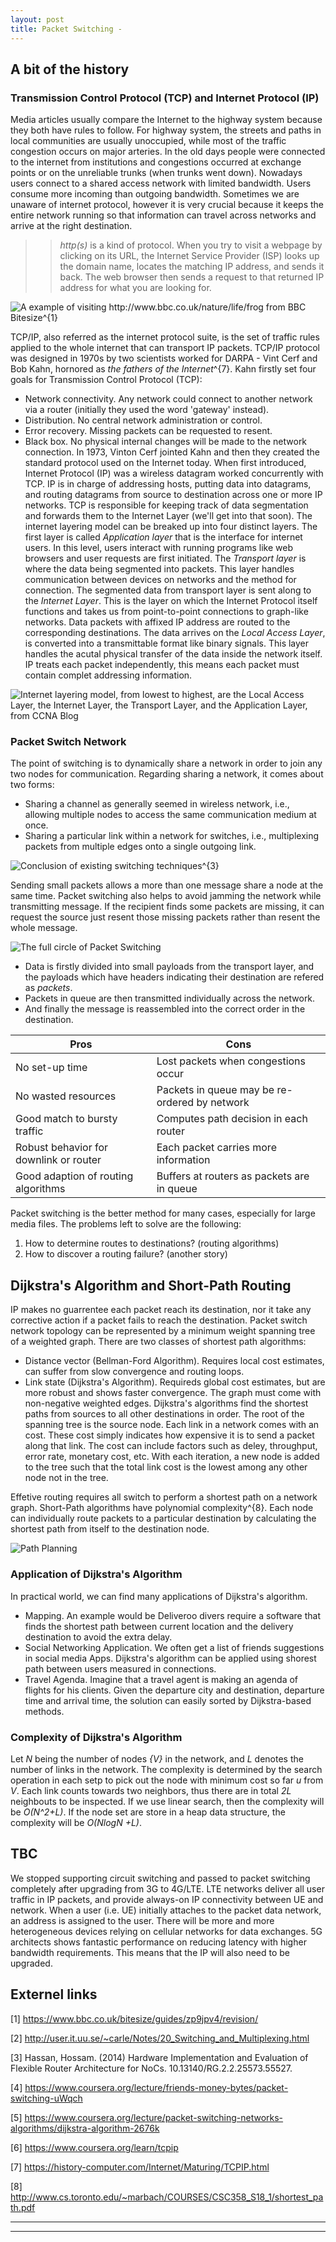 ```yaml
---
layout: post
title: Packet Switching -  
---
```


## A bit of the history

### Transmission Control Protocol (TCP) and Internet Protocol (IP)
Media articles usually compare the Internet to the highway system because they both have rules to follow. For highway system, the streets and paths in local communities are usually unoccupied, while most of the traffic congestion occurs on major arteries. In the old days people were connected to the internet from institutions and congestions occurred at exchange points or on the unreliable trunks (when trunks went down). 
Nowadays users connect to a shared access network with limited bandwidth. Users consume more incoming than outgoing bandwidth. Sometimes we are unaware of internet protocol, however it is very crucial because it keeps the entire network running so that information can travel across networks and arrive at the right destination.

>> _http(s)_ is a kind of protocol. When you try to visit a webpage by clicking on its URL, the Internet Service Provider (ISP) looks up the domain name, locates the matching IP address, and sends it back. The web browser then sends a request to that returned IP address for what you are looking for.

![A example of visiting http://www.bbc.co.uk/nature/life/frog from BBC Bitesize^{1}](https://bam.files.bbci.co.uk/bam/live/content/zwb7pv4/large)

TCP/IP, also referred as the internet protocol suite, is the set of traffic rules applied to the whole internet that can transport IP packets. TCP/IP protocol was designed in 1970s by two scientists worked for DARPA - Vint Cerf and Bob Kahn, hornored as *the fathers of the Internet*^{7}. Kahn firstly set four goals for Transmission Control Protocol (TCP):
- Network connectivity. Any network could connect to another network via a router (initially they used the word 'gateway' instead).
- Distribution. No central network administration or control.
- Error recovery. Missing packets can be requested to resent. 
- Black box. No physical internal changes will be made to the network connection.
In 1973, Vinton Cerf jointed Kahn and then they created the standard protocol used on the Internet today. 
When first introduced, Internet Protocol (IP) was a wireless datagram worked concurrently with TCP. IP is in charge of addressing hosts, putting data into datagrams, and routing datagrams from source to destination across one or more IP networks. TCP is responsible for keeping track of data segmentation and forwards them to the Internet Layer (we'll get into that soon). 
The internet layering model can be breaked up into four distinct layers. The first layer is called *Application layer* that is the interface for internet users. In this level, users interact with running programs like web browsers and user requests are first initiated. 
The *Transport layer* is where the data being segmented into packets. This layer handles communication between devices on networks and the method for connection.
The segmented data from transport layer is sent along to the *Internet Layer*. This is the layer on which the Internet Protocol itself functions and takes us from point-to-point connections to graph-like networks. Data packets with affixed IP address are routed to the corresponding destinations.
The data arrives on the *Local Access Layer*, is converted into a transmittable format like binary signals. This layer handles the acutal physical transfer of the data inside the network itself.  
IP treats each packet independently, this means each packet must contain complet addressing information.

![Internet layering model, from lowest to highest, are the Local Access Layer, the Internet Layer, the Transport Layer, and the Application Layer, from CCNA Blog](https://s8182.pcdn.co/wp-content/uploads/2014/06/063014_1912_TCPIPANDTHE2.jpg)

### Packet Switch Network
The point of switching is to dynamically share a network in order to join any two nodes for communication.  Regarding sharing a network, it comes about two forms:
- Sharing a channel as generally seemed in wireless network, i.e., allowing multiple nodes to access the same communication medium at once. 
- Sharing a particular link within a network for switches, i.e., multiplexing packets from multiple edges onto a single outgoing link.

![Conclusion of existing switching techniques^{3}](https://www.researchgate.net/profile/Hossam_Hassan4/publication/261795895/figure/fig8/AS:357928210059274@1462348143789/Switching-techniques.png)

Sending small packets allows a more than one message share a node at the same time. Packet switching also helps to avoid jamming the network while transmitting message. If the recipient finds some packets are missing, it can request the source just resent those missing packets rather than resent the whole message.  

![The full circle of Packet Switching](https://4.bp.blogspot.com/-Qb-TM6Eq28w/VVQfK7Zd2KI/AAAAAAAAAB8/I9ff8x4aIS0/s1600/PacketSwitched.gif)

- Data is firstly divided into small payloads from the transport layer, and the payloads which have headers indicating their destination are refered as *packets*. 
- Packets in queue are then transmitted individually across the network.   
- And finally the message is reassembled into the correct order in the destination. 

Pros             | Cons
---------------- | -----------
No set-up time   | Lost packets when congestions occur
No wasted resources | Packets in queue may be re-ordered by network
Good match to bursty traffic | Computes path decision in each router
Robust behavior for downlink or router | Each packet carries more information
Good adaption of routing algorithms | Buffers at routers as packets are in queue

Packet switching is the better method for many cases, especially for large media files. The problems left to solve are the following:
1. How to determine routes to destinations? (routing algorithms)
2. How to discover a routing failure? (another story)

## Dijkstra's Algorithm and Short-Path Routing
IP makes no guarrentee each packet reach its destination, nor it take any corrective action if a packet fails to reach the destination. Packet switch network topology can be represented by a minimum weight spanning tree of a weighted graph. There are two classes of shortest path algorithms:
- Distance vector (Bellman-Ford Algorithm). Requires local cost estimates, can suffer from slow convergence and routing loops.
- Link state (Dijkstra's Algorithm). Requireds global cost estimates, but are more robust and shows faster convergence. The graph must come with non-negative weighted edges.
Dijkstra's algorithms find the shortest paths from sources to all other destinations in order. The root of the spanning tree is the source node. Each link in a network comes with an cost. These cost simply indicates how expensive it is to send a packet along that link. The cost can include factors such as deley, throughput, error rate, monetary cost, etc. With each iteration, a new node is added to the tree such that the total link cost is the lowest among any other node not in the tree. 

Effetive routing requires all switch to perform a shortest path on a network graph. Short-Path algorithms have polynomial complexity^{8}. Each node can individually route packets to a particular destination by calculating the shortest path from itself to the destination node.

![Path Planning](https://miro.medium.com/max/700/1*ImqF9ZyNVws63HK-ZuxlGQ.png)

### Application of Dijkstra's Algorithm
In practical world, we can find many applications of Dijkstra's algorithm. 
- Mapping. An example would be Deliveroo divers require a software that finds the shortest path between current location and the delivery destination to avoid the extra delay. 
- Social Networking Application. We often get a list of friends suggestions in social media Apps. Dijkstra's algorithm can be applied using shorest path between users measured in connections.
- Travel Agenda. Imagine that a travel agent is making an agenda of flights for his clients. Given the departure city and destination, departure time and arrival time, the solution can easily sorted by Dijkstra-based methods. 

### Complexity of Dijkstra's Algorithm
Let *N* being the number of nodes *{V}* in the network, and *L* denotes the number of links in the network. The complexity is determined by the search operation in each setp to pick out the node with minimum cost so far *u* from *V*. Each link counts towards two neighbors, thus there are in total *2L* neighbouts to be inspected. If we use linear search, then the complexity will be *O(N^2+L)*. If the node set are store in a heap data structure, the complexity will be *O(NlogN +L)*.

## TBC
We stopped supporting circuit switching and passed to packet switching completely after upgrading from 3G to 4G/LTE. LTE networks deliver all user traffic in IP packets, and provide always-on IP connectivity between UE and network. When a user (i.e. UE) initially attaches to the packet data network, an address is assigned to the user. 
There will be more and more heterogeneous devices relying on cellular networks for data exchanges. 5G architects shows fantastic performance on reducing latency with higher bandwidth requirements. This means that the IP will also need to be upgraded. 

## Externel links
[1] https://www.bbc.co.uk/bitesize/guides/zp9jpv4/revision/

[2] http://user.it.uu.se/~carle/Notes/20_Switching_and_Multiplexing.html

[3] Hassan, Hossam. (2014) Hardware Implementation and Evaluation of Flexible Router Architecture for NoCs. 10.13140/RG.2.2.25573.55527.

[4] https://www.coursera.org/lecture/friends-money-bytes/packet-switching-uWqch

[5] https://www.coursera.org/lecture/packet-switching-networks-algorithms/dijkstra-algorithm-2676k

[6] https://www.coursera.org/learn/tcpip 

[7] https://history-computer.com/Internet/Maturing/TCPIP.html 

[8] http://www.cs.toronto.edu/~marbach/COURSES/CSC358_S18_1/shortest_path.pdf

----
****